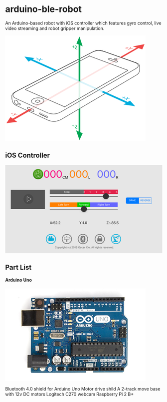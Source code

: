 # arduino-ble-robot
An Arduino-based robot with iOS controller which features gyro control, live video streaming and robot gripper manipulation.

![Gyroscope aixes](/assets/Gyro.png)

## iOS Controller
![iOS controller screenshot](/assets/ios_screenshot.png)

## Part List


#### Arduino Uno
![Arduino Uno](/assets/ArduinoUno_R3_Front_450px.jpg)

Bluetooth 4.0 shield for Arduino Uno
Motor drive shild
A 2-track move base with 12v DC motors
Logitech C270 webcam
Raspberry Pi 2 B+
